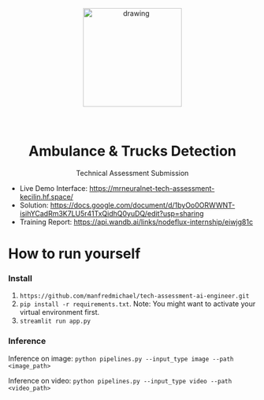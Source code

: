 

<div align="center">
<img src="https://play-lh.googleusercontent.com/b5rTCsOUSkrwQTznCDQh1uKolRKmGLXqKLVqlMb0n4_1_QVEeLK63qA6P2nwnKxP_kA" alt="drawing" width="200"/>
  
<br/>
<br/>
<br/>

# Ambulance & Trucks Detection
Technical Assessment Submission
</div>

* Live Demo Interface: https://mrneuralnet-tech-assessment-kecilin.hf.space/
* Solution: https://docs.google.com/document/d/1byOo0ORWWNT-isihYCadRm3K7LU5r41TxQidhQ0yuDQ/edit?usp=sharing
* Training Report: https://api.wandb.ai/links/nodeflux-internship/eiwjg81c

# How to run yourself

### Install
1. `https://github.com/manfredmichael/tech-assessment-ai-engineer.git`
2. `pip install -r requirements.txt`. Note: You might want to activate your virtual environment first.
3. `streamlit run app.py`

### Inference

Inference on image:
```python pipelines.py --input_type image --path <image_path>```

Inference on video:
```python pipelines.py --input_type video --path <video_path>```

